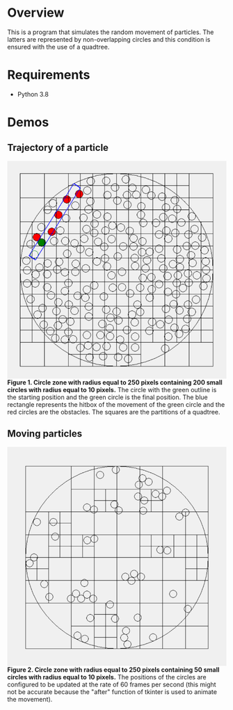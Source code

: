 # Overview
This is a program that simulates the random movement of particles. The latters are represented by non-overlapping circles and this condition is ensured with the use of a quadtree.

# Requirements
- Python 3.8

# Demos
## Trajectory of a particle
<div>
  <img src="Demo/particle_trajectory.png" align="center">
  <figcaption><b>Figure 1. Circle zone with radius equal to 250 pixels containing 200 small circles with radius equal to 10 pixels.</b> The circle with the green outline is the starting position and the green circle is the final position. The blue rectangle represents the hitbox of the movement of the green circle and the red circles are the obstacles. The squares are the partitions of a quadtree.
  </figcaption>
</div>

## Moving particles
<div>
  <img src="Demo/moving_particles.gif" align="center">
  <figcaption><b>Figure 2. Circle zone with radius equal to 250 pixels containing 50 small circles with radius equal to 10 pixels.</b> The positions of the circles are configured to be updated at the rate of 60 frames per second (this might not be accurate because the "after" function of tkinter is used to animate the movement).
  </figcaption>
</div>

